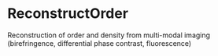 # ReconstructOrder
Reconstruction of order and density from multi-modal imaging (birefringence, differential phase contrast, fluorescence)
